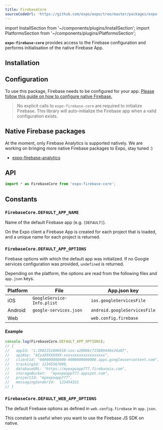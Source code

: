 ```yaml
---
title: FirebaseCore
sourceCodeUrl: 'https://github.com/expo/expo/tree/master/packages/expo-firebase-core'
---
```


import InstallSection from '~/components/plugins/InstallSection';
import PlatformsSection from '~/components/plugins/PlatformsSection';

**`expo-firebase-core`** provides access to the Firebase configuration and performs initialisation
of the native Firebase App.

<PlatformsSection android emulator ios simulator web />

## Installation

<InstallSection packageName="expo-firebase-core" />

## Configuration

To use this package, Firebase needs to be configured for your app.
[Please follow this guide on how to configure native Firebase.](../../guides/setup-native-firebase)

> No explicit calls to `expo-firebase-core` are required to initialize Firebase. This library will auto-initialize the Firebase app when a valid configuration exists.

## Native Firebase packages

At the moment, only Firebase Analytics is supported natively. We are working on bringing more native Firebase packages to Expo, stay tuned :)

- [expo-firebase-analytics](../firebase-analytics)

## API

```js
import * as FirebaseCore from 'expo-firebase-core';
```

## Constants

### `FirebaseCore.DEFAULT_APP_NAME`

Name of the default Firebase app (e.g. `[DEFAULT]`).

On the Expo client a Firebase App is created for each project that is loaded, and a unique name for each project is returned.

### `FirebaseCore.DEFAULT_APP_OPTIONS`

Firebase options with which the default app was initialized. If no Google services configuration was provided, `undefined` is returned.

Depending on the platform, the options are read from the following files and `app.json` keys.

| Platform | File                       | App.json key                 |
| -------- | -------------------------- | ---------------------------- |
| iOS      | `GoogleService-Info.plist` | `ios.googleServicesFile`     |
| Android  | `google-services.json`     | `android.googleServicesFile` |
| Web      |                            | `web.config.firebase`        |

#### Example

```javascript
console.log(FirebaseCore.DEFAULT_APP_OPTIONS);
// {
//   appId: "1:1082251606918:ios:a2800bc715889446e24a07",
//   apiKey: "AIzaXXXXXXXX-xxxxxxxxxxxxxxxxxxx",
//   clientId: "000000000000-0000000000000.apps.googleusercontent.com",
//   trackingId: 12345567890,
//   databaseURL: "https://myexpoapp777.firebaseio.com",
//   storageBucket:  "myexpoapp777.appspot.com",
//   projectId: "myexpoapp777",
//   messagingSenderId:  123454321
// }
```

### `FirebaseCore.DEFAULT_WEB_APP_OPTIONS`

The default Firebase options as defined in `web.config.firebase` in `app.json`.

This constant is useful when you want to use the Firebase JS SDK on native.

#
